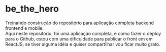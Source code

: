 # be_the_hero
Treinando construção do repositório para aplicação completa backend frontend e mobile. <br />
Aqui neste repositório, foi uma aplicação completa, e como fazer o deploy para o Github, estou com uma dificuldade para publicar o front em
em ReactJS, se tiver alguma idéia e quiser compartilhar vou ficar muito grato.
